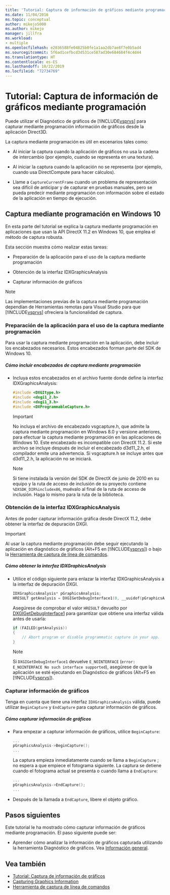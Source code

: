 ```yaml
---
title: 'Tutorial: Captura de información de gráficos mediante programación | Microsoft Docs'
ms.date: 11/04/2016
ms.topic: conceptual
author: mikejo5000
ms.author: mikejo
manager: jillfra
ms.workload:
- multiple
ms.openlocfilehash: e2036588fe04825b0fe1a1aa2db7ae8f7e0b5ad4
ms.sourcegitcommit: 5f6ad1cefbcd3d531ce587ad30e684684f4c4d44
ms.translationtype: HT
ms.contentlocale: es-ES
ms.lasthandoff: 10/22/2019
ms.locfileid: "72734769"
---
```

# <a name="walkthrough-capturing-graphics-information-programmatically"></a>Tutorial: Captura de información de gráficos mediante programación
Puede utilizar el Diagnóstico de gráficos de [!INCLUDE[vsprvs](../../code-quality/includes/vsprvs_md.md)] para capturar mediante programación información de gráficos desde la aplicación Direct3D.

La captura mediante programación es útil en escenarios tales como:

- Al iniciar la captura cuando la aplicación de gráficos no usa la cadena de intercambio (por ejemplo, cuando se representa en una textura).

- Al iniciar la captura cuando la aplicación no se representa (por ejemplo, cuando usa DirectCompute para hacer cálculos).

- Llame a `CaptureCurrentFrame` cuando un problema de representación sea difícil de anticipar y de capturar en pruebas manuales, pero se pueda predecir mediante programación con información sobre el estado de la aplicación en tiempo de ejecución.

## <a name="programmatic-capture-in-windows-10"></a><a name="CaptureDX11_2"></a> Captura mediante programación en Windows 10
En esta parte del tutorial se explica la captura mediante programación en aplicaciones que usan la API DirectX 11.2 en Windows 10, que emplea el método de captura robusta.

Esta sección muestra cómo realizar estas tareas:

- Preparación de la aplicación para el uso de la captura mediante programación

- Obtención de la interfaz IDXGraphicsAnalysis

- Capturar información de gráficos

> [!NOTE]
> Las implementaciones previas de la captura mediante programación dependían de Herramientas remotas para Visual Studio para que [!INCLUDE[vsprvs](../../code-quality/includes/vsprvs_md.md)] ofreciera la funcionalidad de captura.

### <a name="preparing-your-app-to-use-programmatic-capture"></a>Preparación de la aplicación para el uso de la captura mediante programación
Para usar la captura mediante programación en la aplicación, debe incluir los encabezados necesarios. Estos encabezados forman parte del SDK de Windows 10.

##### <a name="to-include-programmatic-capture-headers"></a>Cómo incluir encabezados de captura mediante programación

- Incluya estos encabezados en el archivo fuente donde define la interfaz IDXGraphicsAnalysis:

    ```cpp
    #include <DXGItype.h>
    #include <dxgi1_2.h>
    #include <dxgi1_3.h>
    #include <DXProgrammableCapture.h>
    ```

    > [!IMPORTANT]
    > No incluya el archivo de encabezado vsgcapture.h, que admite la captura mediante programación en Windows 8.0 y versione anteriores, para efectuar la captura mediante programación en las aplicaciones de Windows 10. Este encabezado es incompatible con DirectX 11.2. Si este archivo se incluye después de incluir el encabezado d3d11_2.h, el compilador emite una advertencia. Si vsgcapture.h se incluye antes que d3d11_2.h, la aplicación no se iniciará.

    > [!NOTE]
    > Si tiene instalada la versión del SDK de DirectX de junio de 2010 en su equipo y la ruta de acceso de inclusión de su proyecto contiene `%DXSDK_DIR%includex86`, muévalo al final de la ruta de acceso de inclusión. Haga lo mismo para la ruta de la biblioteca.

### <a name="getting-the-idxgraphicsanalysis-interface"></a>Obtención de la interfaz IDXGraphicsAnalysis
Antes de poder capturar información gráfica desde DirectX 11.2, debe obtener la interfaz de depuración DXGI.

> [!IMPORTANT]
> Al usar la captura mediante programación debe seguir ejecutando la aplicación en diagnóstico de gráficos (Alt+F5 en [!INCLUDE[vsprvs](../../code-quality/includes/vsprvs_md.md)]) o bajo la [Herramienta de captura de línea de comandos](command-line-capture-tool.md).

##### <a name="to-get-the-idxgraphicsanalysis-interface"></a>Cómo obtener la interfaz IDXGraphicsAnalysis

- Utilice el código siguiente para enlazar la interfaz IDXGraphicsAnalysis a la interfaz de depuración DXGI.

  ```cpp
  IDXGraphicsAnalysis* pGraphicsAnalysis;
  HRESULT getAnalysis = DXGIGetDebugInterface1(0, __uuidof(pGraphicsAnalysis), reinterpret_cast<void**>(&pGraphicsAnalysis));
  ```

  Asegúrese de comprobar el valor `HRESULT` devuelto por [DXGIGetDebugInterface1](/windows/desktop/api/dxgi1_3/nf-dxgi1_3-dxgigetdebuginterface1) para garantizar que obtiene una interfaz válida antes de usarla:

  ```cpp
  if (FAILED(getAnalysis))
  {
      // Abort program or disable programmatic capture in your app.
  }
  ```

  > [!NOTE]
  > Si `DXGIGetDebugInterface1` devuelve `E_NOINTERFACE` (`error: E_NOINTERFACE No such interface supported`), asegúrese de que la aplicación se esté ejecutando en Diagnóstico de gráficos (Alt+F5 en [!INCLUDE[vsprvs](../../code-quality/includes/vsprvs_md.md)]).

### <a name="capturing-graphics-information"></a>Capturar información de gráficos
Tenga en cuenta que tiene una interfaz `IDXGraphicsAnalysis` válida, puede utilizar `BeginCapture` y `EndCapture` para capturar información de gráficos.

##### <a name="to-capture-graphics-information"></a>Cómo capturar información de gráficos

- Para empezar a capturar información de gráficos, utilice `BeginCapture`:

    ```cpp
    ...
    pGraphicsAnalysis->BeginCapture();
    ...
    ```

    La captura empieza inmediatamente cuando se llama a `BeginCapture` ; no espera a que empiece el fotograma siguiente. La captura se detiene cuando el fotograma actual se presenta o cuando llama a `EndCapture`:

    ```cpp
    ...
    pGraphicsAnalysis->EndCapture();
    ...
    ```

- Después de la llamada a `EndCapture`, libere el objeto gráfico.

## <a name="next-steps"></a>Pasos siguientes
Este tutorial le ha mostrado cómo capturar información de gráficos mediante programación. El paso siguiente puede ser:

- Aprender cómo analizar la información de gráficos capturada utilizando la herramienta Diagnóstico de gráficos. Vea [Información general](overview-of-visual-studio-graphics-diagnostics.md).

## <a name="see-also"></a>Vea también
- [Tutorial: Captura de información de gráficos](walkthrough-capturing-graphics-information.md)
- [Capturing Graphics Information](capturing-graphics-information.md)
- [Herramienta de captura de línea de comandos](command-line-capture-tool.md)
